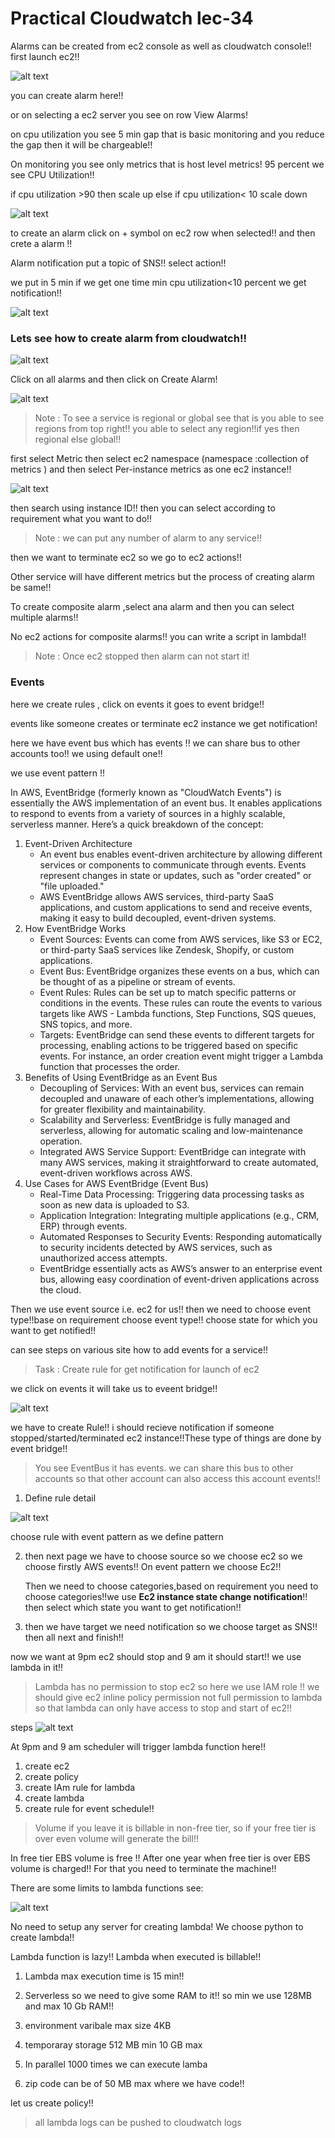 # Practical Cloudwatch lec-34

Alarms can be created from ec2 console as well as cloudwatch console!! first launch ec2!!

![alt text](image.png)

you can create alarm here!!

or on selecting a ec2 server you see on row View Alarms!

on cpu utilization you see 5 min gap that is basic monitoring and you reduce the gap then it will be chargeable!!

On monitoring you see only metrics that is host level metrics! 95 percent we see CPU Utilization!!

if cpu utilization >90 then scale up else if cpu utilization< 10 scale down

![alt text](image-1.png)

to create an alarm click on + symbol on ec2 row when selected!! and then crete a alarm !!

Alarm notification put a topic of SNS!! select action!!

we put in 5 min if we get one time min cpu utilization<10 percent we get notification!!

![alt text](image-2.png)


### Lets see how to create alarm from cloudwatch!!

![alt text](image-3.png)

Click on all alarms and then click on Create Alarm!

![alt text](image-4.png)

>Note : To see a service is regional or global see that is you able to see regions from top right!! you able to select any region!!if yes then regional else global!!

first select Metric then select ec2 namespace (namespace :collection of metrics ) and then select Per-instance metrics as one ec2 instance!!

![alt text](image-5.png)

then search using instance ID!!
then you can select according to requirement what you want to do!!

> Note : we can put any number of alarm to any service!!

then we want to terminate ec2 so we go to ec2 actions!!

Other service will have different metrics but the process of creating alarm be same!!

To create composite alarm ,select ana alarm and then you can select multiple alarms!!

No ec2 actions for composite alarms!! you can write a script in lambda!!

>Note : Once ec2 stopped then alarm can not start it!

### Events

here we create rules , click on events it goes to event bridge!!

events like someone creates or terminate ec2 instance we get notification!

here we have event bus which has events !! we can share bus to other accounts too!! we using default one!!

we use event pattern !!

In AWS, EventBridge (formerly known as "CloudWatch Events") is essentially the AWS implementation of an event bus. It enables applications to respond to events from a variety of sources in a highly scalable, serverless manner. Here’s a quick breakdown of the concept:

1. Event-Driven Architecture
    - An event bus enables event-driven architecture by allowing different services or components to communicate through events. Events represent changes in state or updates, such as "order created" or "file uploaded."
    - AWS EventBridge allows AWS services, third-party SaaS applications, and custom applications to send and receive events, making it easy to build decoupled, event-driven systems.
2. How EventBridge Works
    - Event Sources: Events can come from AWS services, like S3 or EC2, or third-party SaaS services like Zendesk, Shopify, or custom applications.
    - Event Bus: EventBridge organizes these events on a bus, which can be thought of as a pipeline or stream of events.
    - Event Rules: Rules can be set up to match specific patterns or conditions in the events. These rules can route the events to various targets like AWS - Lambda functions, Step Functions, SQS queues, SNS topics, and more.
    - Targets: EventBridge can send these events to different targets for processing, enabling actions to be triggered based on specific events. For instance, an order creation event might trigger a Lambda function that processes the order.
3. Benefits of Using EventBridge as an Event Bus
    - Decoupling of Services: With an event bus, services can remain decoupled and unaware of each other’s implementations, allowing for greater flexibility and maintainability.
    - Scalability and Serverless: EventBridge is fully managed and serverless, allowing for automatic scaling and low-maintenance operation.
    - Integrated AWS Service Support: EventBridge can integrate with many AWS services, making it straightforward to create automated, event-driven workflows across AWS.
4. Use Cases for AWS EventBridge (Event Bus)
    - Real-Time Data Processing: Triggering data processing tasks as soon as new data is uploaded to S3.
    -  Application Integration: Integrating multiple applications (e.g., CRM, ERP) through events.
    - Automated Responses to Security Events: Responding automatically to security incidents detected by AWS services, such as unauthorized access attempts.
    - EventBridge essentially acts as AWS’s answer to an enterprise event bus, allowing easy coordination of event-driven applications across the cloud.

Then we use event source i.e. ec2 for us!! then we need to choose event type!!base on requirement choose event type!! choose state for which you want to get notified!!

can see steps on various site how to add events for a service!!

> Task : Create rule for get notification for launch of ec2

we click on events it will take us to eveent bridge!!

![alt text](image-6.png)

we have to create Rule!! i should recieve notification if someone stopped/started/terminated ec2 instance!!These type of things are done by event bridge!!

>You see EventBus it has events. we can share this bus to other accounts so that other account can also access this account events!!

1. Define rule detail

![alt text](image-7.png)

choose rule with event pattern as we define pattern

2. then next page we have to choose source so we choose ec2 so we choose firstly AWS events!!
On event pattern we choose Ec2!!

    Then we need to choose categories,based on requirement you need to choose categories!!we use __Ec2 instance state change notification__!! then select which state you want to get notification!!

3. then we have target we need notification so we choose target as SNS!! then all next and finish!!

now we want at 9pm ec2 should stop and 9 am it should start!! we use lambda in it!!

>Lambda has no permission to stop ec2 so here we use IAM role !! we should give ec2 inline policy permission not full permission to lambda so that lambda can only have access to stop and start of ec2!!

steps 
![alt text](image-8.png)

At 9pm and 9 am scheduler will trigger lambda function here!!

1. create ec2
2. create policy
3. create IAm rule for lambda
4. create lambda 
5. create rule for event schedule!!

>Volume if you leave it is billable in non-free tier, so if your free tier is over even volume will generate the bill!!

In free tier EBS volume is free !! After one year when free tier is over EBS volume is charged!!
For that you need to terminate the machine!!

There are some limits to lambda functions see:

![alt text](image-9.png)

No need to setup any server for creating lambda! We choose python to create lambda!!

Lambda function is lazy!! Lambda when executed is billable!!

1. Lambda max execution time is 15 min!!

2. Serverless so we need to give some RAM to it!! so min we use 128MB and max 10 Gb RAM!!

3. environment varibale max size 4KB

4. temporaray storage 512 MB min 10 GB max

5. In parallel 1000 times we can execute lamba

6. zip code can be of 50 MB max where we have code!!


let us create policy!!

>all lambda logs can be pushed to cloudwatch logs


